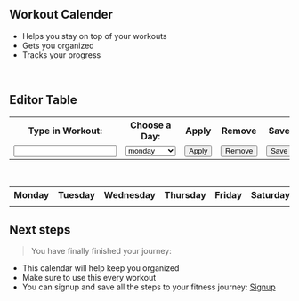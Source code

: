 <!--Login Frontmatter-->

## Workout Calender
  - Helps you stay on top of your workouts
  - Gets you organized
  - Tracks your progress
<br>

## Editor Table
<!-- Editor table-->
<table width="500px" class="profile">
  <tr class="profile">
    <th class="profile"><label for="workout">Type in Workout:</label></th>
    <th class="profile"><label for="weeks">Choose a Day:</label></th>
    <th class="profile">Apply</th>
    <th class="profile">Remove</th>
    <th class="profile">Save</th>
  </tr>
  <tr>
    <td><input id="input" class="profile"></td>
    <td>
      <select name="week" id="week">
        <option>monday</option>
        <option>tuesday</option>
        <option>wednesday</option>
        <option>thursday</option>
        <option>friday</option>
        <option>saturday</option>
        <option>sunday</option>
      </select>
    </td>
    <td><button onclick="Add()" class="profile">Apply</button></td>
    <td><button onclick="Remove()" class="profile">Remove</button></td>
    <td><button onclick="Save()" class="profile">Save</button></td>
  </tr>
</table>

<br>

<!-- Calender table-->
<table class="profile">
  <tr class="profile">
    <th class="profile">Monday</th>
    <th class="profile">Tuesday</th>
    <th class="profile">Wednesday</th>
    <th class="profile">Thursday</th>
    <th class="profile">Friday</th>
    <th class="profile">Saturday</th>
    <th class="profile">Sunday</th>
  </tr>
  <tr>
    <td id="monday"></td>
    <td id="tuesday"></td>
    <td id="wednesday"></td>
    <td id="thursday"></td>
    <td id="friday"></td>
    <td id="saturday"></td>
    <td id="sunday"></td>
  </tr>
</table>

<script src="{{ '/assets/js/calender.js' | relative_url }}"></script>

## Next steps
> You have finally finished your journey:
- This calendar will help keep you organized
- Make sure to use this every workout
- You can signup and save all the steps to your fitness journey: [Signup](https://jakewarren2414.github.io/dolphins2/signup)
<div style="padding: 150px;">
</div>